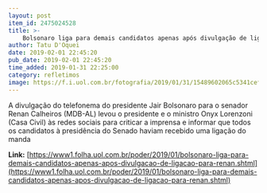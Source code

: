 ```yaml
---
layout: post
item_id: 2475024528
title: >-
    Bolsonaro liga para demais candidatos apenas após divulgação de ligação para Renan
author: Tatu D'Oquei
date: 2019-02-01 22:45:20
pub_date: 2019-02-01 22:45:20
time_added: 2019-01-31 22:25:00
category: refletimos
image: https://f.i.uol.com.br/fotografia/2019/01/31/15489602065c5341cef401c_1548960206_3x2_md.jpg
---
```


A divulgação do telefonema do presidente Jair Bolsonaro para o senador Renan Calheiros (MDB-AL) levou o presidente e o ministro Onyx Lorenzoni (Casa Civil) às redes sociais para criticar a imprensa e informar que todos os candidatos à presidência do Senado haviam recebido uma ligação do manda

**Link:** [https://www1.folha.uol.com.br/poder/2019/01/bolsonaro-liga-para-demais-candidatos-apenas-apos-divulgacao-de-ligacao-para-renan.shtml](https://www1.folha.uol.com.br/poder/2019/01/bolsonaro-liga-para-demais-candidatos-apenas-apos-divulgacao-de-ligacao-para-renan.shtml)

